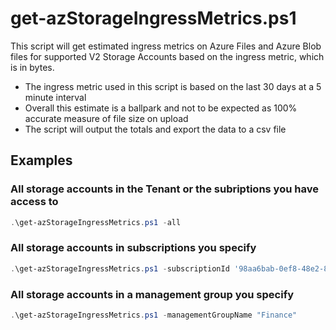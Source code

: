 
# get-azStorageIngressMetrics.ps1
This script will get estimated ingress metrics on Azure Files and Azure Blob files for supported V2 Storage Accounts based on the ingress metric, which is in bytes. 
- The ingress metric used in this script is based on the last 30 days at a 5 minute interval
- Overall this estimate is a ballpark and not to be expected as 100% accurate measure of file size on upload
- The script will output the totals and export the data to a csv file

## Examples 

### All storage accounts in the Tenant or the subriptions you have access to
```powershell
.\get-azStorageIngressMetrics.ps1 -all
```
### All storage accounts in subscriptions you specify
```powershell
.\get-azStorageIngressMetrics.ps1 -subscriptionId '98aa6bab-0ef8-48e2-8397-a0101e0712e3', 'ada06e68-375e-4210-be3a-c6cacebf41c5'
```
### All storage accounts in a management group you specify
```powershell
.\get-azStorageIngressMetrics.ps1 -managementGroupName "Finance"
```
